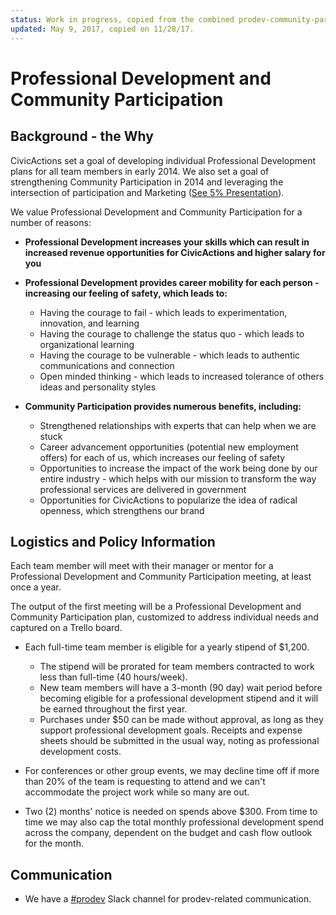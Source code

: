 ```yaml
---
status: Work in progress, copied from the combined prodev-community-participation file before it was split into two topics
updated: May 9, 2017, copied on 11/28/17.
---
```


# Professional Development and Community Participation

## Background - the Why

CivicActions set a goal of developing individual Professional Development plans for all team members in early 2014. We also set a goal of strengthening Community Participation in 2014 and leveraging the intersection of participation and Marketing ([See 5% Presentation](https://docs.google.com/presentation/d/1GuEXsq8m80Sl9Jk2GE_b2oKsk38F11Vc5m7B8M8rGaA/edit#slide=id.g235778c_0_2)).

We value Professional Development and Community Participation for a number of reasons:

*   **Professional Development increases your skills which can result in increased revenue opportunities for CivicActions and higher salary for you**

*   **Professional Development provides career mobility for each person - increasing our feeling of safety, which leads to:**

    *   Having the courage to fail - which leads to experimentation, innovation, and learning
    *   Having the courage to challenge the status quo - which leads to organizational learning
    *   Having the courage to be vulnerable - which leads to authentic communications and connection
    *   Open minded thinking - which leads to increased tolerance of others ideas and personality styles

*   **Community Participation provides numerous benefits, including:**

    *   Strengthened relationships with experts that can help when we are stuck
    *   Career advancement opportunities (potential new employment offers) for each of us, which increases our feeling of safety
    *   Opportunities to increase the impact of the work being done by our entire industry - which helps with our mission to transform the way professional services are delivered in government
    *   Opportunities for CivicActions to popularize the idea of radical openness, which strengthens our brand

## Logistics and Policy Information

Each team member will meet with their manager or mentor for a Professional Development and Community Participation meeting, at least once a year.

The output of the first meeting will be a Professional Development and Community Participation plan, customized to address individual needs and captured on a Trello board.

*   Each full-time team member is eligible for a yearly stipend of $1,200.

    *   The stipend will be prorated for team members contracted to work less than full-time (40 hours/week).
    *   New team members will have a 3-month (90 day) wait period before becoming eligible for a professional development stipend and it will be earned throughout the first year.
    *   Purchases under $50 can be made without approval, as long as they support professional development goals. Receipts and expense sheets should be submitted in the usual way, noting as professional development costs.

*   For conferences or other group events, we may decline time off if more than 20% of the team is requesting to attend and we can't accommodate the project work while so many are out.

*   Two (2) months' notice is needed on spends above $300. From time to time we may also cap the total monthly professional development spend across the company, dependent on the budget and cash flow outlook for the month.

## Communication

*   We have a [#prodev](https://civicactions.slack.com/messages/prodev) Slack channel for prodev-related communication.
